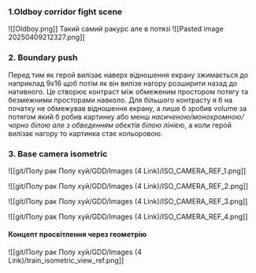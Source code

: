 ### 1.Oldboy corridor fight scene
![[Oldboy.png]]
Такий самий ракурс але в потязі
![[Pasted image 20250409212327.png]]
### 2. Boundary push
Перед тим як герой вилізає наверх відношення екрану зжимається до наприклад 9x16 щоб потім як він вилізе нагору розширити назад до нативного. Це створює контраст між обмеженим простором потягу та безмежними просторами навколо. Для більшого контрасту я б на початку не обмежував відношення екрану, а лише б зробив volume за потягом який б робив картинку або менш *насиченою/монохромною/чорно білою але з обведенням обєктів білою лінією*, а коли герой вилізає нагору то картинка стає кольоровою.

### 3. Base camera isometric

![[git/Полу рак Полу хуй/GDD/Images (4 Link)/ISO_CAMERA_REF_1.png]]

![[git/Полу рак Полу хуй/GDD/Images (4 Link)/ISO_CAMERA_REF_2.png]]

![[git/Полу рак Полу хуй/GDD/Images (4 Link)/ISO_CAMERA_REF_3.png]]

![[git/Полу рак Полу хуй/GDD/Images (4 Link)/ISO_CAMERA_REF_4.png]]

#### Концепт просвітлення через геометрію

![[git/Полу рак Полу хуй/GDD/Images (4 Link)/train_isometric_view_ref.png]]